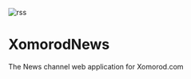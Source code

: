 ![rss](https://raw.githubusercontent.com/Behzadkhosravifar/XomorodNews/master/src/RssFeedsCloud/images/logo.png)

# XomorodNews
The News channel web application for Xomorod.com
